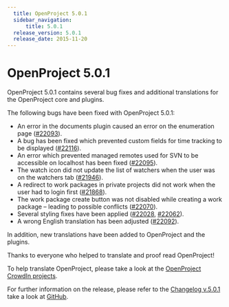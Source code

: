 ```yaml
---
  title: OpenProject 5.0.1
  sidebar_navigation:
      title: 5.0.1
  release_version: 5.0.1
  release_date: 2015-11-20
---
```



# OpenProject 5.0.1

OpenProject 5.0.1 contains several bug fixes and additional translations
for the OpenProject core and plugins.

The following bugs have been fixed with OpenProject 5.0.1:

  - An error in the documents plugin caused an error on the enumeration
    page
    ([\#22093](https://community.openproject.org/work_packages/22093/activity)).
  - A bug has been fixed which prevented custom fields for time tracking
    to be displayed
    ([\#22116](https://community.openproject.org/work_packages/22116/activity)).
  - An error which prevented managed remotes used for SVN to be
    accessible on localhost has been fixed
    ([\#22095](https://community.openproject.org/work_packages/22095/activity)).
  - The watch icon did not update the list of watchers when the user was
    on the watchers tab
    ([\#21946](https://community.openproject.org/work_packages/21946/activity)).
  - A redirect to work packages in private projects did not work when
    the user had to login first
    ([\#21868](https://community.openproject.org/work_packages/21868/activity)).
  - The work package create button was not disabled while creating a
    work package – leading to possible conflicts
    ([\#22070](https://community.openproject.org/work_packages/22070/activity)).
  - Several styling fixes have been applied
    ([\#22028](https://community.openproject.org/work_packages/22028/activity),
    [\#22062](https://community.openproject.org/work_packages/22062/activity)).
  - A wrong English translation has been adjusted
    ([\#22092](https://community.openproject.org/work_packages/22092/activity)).

In addition, new translations have been added to OpenProject and the
plugins.

Thanks to everyone who helped to translate and proof read OpenProject\!

To help translate OpenProject, please take a look at the [OpenProject
CrowdIn projects](https://crowdin.com/projects/opf).

For further information on the release, please refer to the [Changelog
v.5.0.1](https://community.openproject.org/versions/774) take a look at
[GitHub](https://github.com/opf/openproject/tree/v5.0.1).


